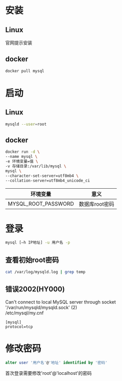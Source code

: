 # 安装
## Linux
官网提示安装
## docker
```sh
docker pull mysql
```
# 启动
## Linux
```sh
mysqld --user=root
```
## docker
```sh
docker run -d \
--name mysql \
-e 环境变量=值 \
-v 存储目录:/var/lib/mysql \
mysql \
--character-set-server=utf8mb4 \
--collation-server=utf8mb4_unicode_ci
```
环境变量|意义
-|-
MYSQL_ROOT_PASSWORD|数据库root密码
# 登录
```sh
mysql [–h IP地址] -u 用户名 -p
```
## 查看初始root密码
```sh
cat /var/log/mysqld.log | grep temp
```
## 错误2002(HY000)
Can't connect to local MySQL server through socket '/var/run/mysqld/mysqld.sock' (2)  
/etc/mysql/my.cnf
```
[mysql]
protocol=tcp
```
# 修改密码
```sql
alter user '用户名'@'地址' identified by '密码'
```
首次登录需要修改'root'@'localhost'的密码